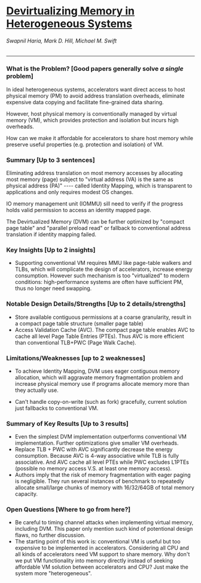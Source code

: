 # [Devirtualizing Memory in Heterogeneous Systems](http://research.cs.wisc.edu/multifacet/papers/asplos18_dvm.pdf)

###### Swapnil Haria, Mark D. Hill, Michael M. Swift

---

### What is the Problem? [Good papers generally solve *a single* problem]

In ideal heterogeneous systems, accelerators want direct access to host physical memory (PM) to avoid address translation overheads, eliminate expensive data copying and facilitate fine-grained data sharing.

However, host physical memory is conventionally managed by virtual memory (VM), which provides protection and isolation but incurs high overheads.

How can we make it affordable for accelerators to share host memory while preserve useful properties (e.g. protection and isolation) of VM.

### Summary [Up to 3 sentences]

Eliminating address translation on most memory accesses by allocating most memory (page) subject to "virtual address (VA) is the same as physical address (PA)" ---- called Identity Mapping, which is transparent to applications and only requires modest OS changes.

IO memory management unit (IOMMU) sill need to verify if the progress holds valid permission to access an identity mapped page.

The Devirtualized Memory (DVM) can be further optimized by "compact page table" and "parallel preload read" or fallback to conventional address translation if identity mapping failed.

### Key Insights [Up to 2 insights]

- Supporting conventional VM requires MMU like page-table walkers and TLBs, which will complicate the design of accelerators, increase energy consumption. However such mechanism is too "virtualized" to modern conditions: high-performance systems are often have sufficient PM, thus no longer need swapping.

### Notable Design Details/Strengths [Up to 2 details/strengths]

- Store available contiguous permissions at a coarse granularity, result in a compact page table structure (smaller page table)
- Access Validation Cache (AVC). The compact page table enables AVC to cache all level Page Table Entries (PTEs). Thus AVC is more efficient than conventional TLB+PWC (Page Walk Cache).

### Limitations/Weaknesses [up to 2 weaknesses]

- To achieve Identity Mapping, DVM uses eager contiguous memory allocation, which will aggravate memory fragmentation problem and increase physical memory use if programs allocate memory more than they actually use.

- Can't handle copy-on-write (such as fork) gracefully, current solution just fallbacks to conventional VM.

### Summary of Key Results [Up to 3 results]

- Even the simplest DVM implementation outperforms conventional VM implementation. Further optimizations give smaller VM overheads.
- Replace TLB + PWC with AVC significantly decrease the energy consumption. Because AVC is 4-way associative while TLB is fully associative. And AVC cache all level PTEs while PWC excludes L1PTEs (possible no memory access V.S. at least one memory access).
- Authors imply that the risk of memory fragmentation with eager paging is negligible. They run several instances of benchmark to repeatedly allocate small/large chunks of memory with 16/32/64GB of total memory capacity.

### Open Questions [Where to go from here?]

- Be careful to timing channel attacks when implementing virtual memory, including DVM. This paper only mention such kind of potentional design flaws, no further discussion.
- The starting point of this work is: conventional VM is useful but too expensive to be implemented in accelerators. Considering all CPU and all kinds of accelerators need VM support to share memory. Why don't we put VM functionality into memory directly instead of seeking affordable VM solution between accelerators and CPU? Just make the system more "heterogeneous".